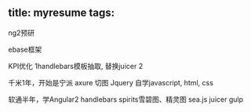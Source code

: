 title: myresume
tags:
---

ng2预研

ebase框架

KPI优化
1handlebars模板抽取, 替换juicer
2

千米1年，开始是宁派
axure
切图
Jquery
自学javascript, html, css

软通半年，学Angular2
handlebars
spirits雪碧图、精灵图
sea.js
juicer
gulp
